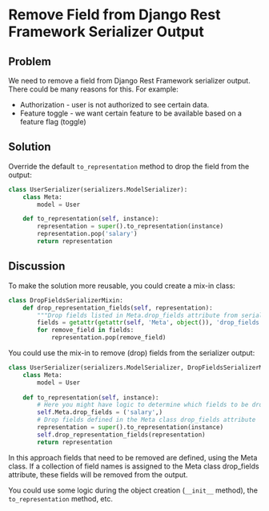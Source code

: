 # Remove Field from Django Rest Framework Serializer Output

## Problem

We need to remove a field from Django Rest Framework serializer output. There could be many reasons for this. For example:

* Authorization - user is not authorized to see certain data.
* Feature toggle - we want certain feature to be available based on a feature flag (toggle)

## Solution

Override the default `to_representation` method to drop the field from the output:

```python
class UserSerializer(serializers.ModelSerializer):
    class Meta:
        model = User

  	def to_representation(self, instance):
    	representation = super().to_representation(instance)
        representation.pop('salary')
        return representation
```



## Discussion

To make the solution more reusable, you could create a mix-in class:

```python
class DropFieldsSerializerMixin:
    def drop_representation_fields(self, representation):
        """Drop fields listed in Meta.drop_fields attribute from serializer representation"""
        fields = getattr(getattr(self, 'Meta', object()), 'drop_fields', tuple())
        for remove_field in fields:
            representation.pop(remove_field)
```

You could use the mix-in to remove (drop) fields from the serializer output:

```python
class UserSerializer(serializers.ModelSerializer, DropFieldsSerializerMixin):
    class Meta:
        model = User
        
  	def to_representation(self, instance):
        # Here you might have logic to determine which fields to be dropped
        self.Meta.drop_fields = ('salary',)
        # Drop fields defined in the Meta class drop_fields attribute
    	representation = super().to_representation(instance)
        self.drop_representation_fields(representation)
        return representation
```

In this approach fields that need to be removed are defined, using the Meta class. If a collection of field names is assigned to the Meta class drop_fields attribute, these fields will be removed from the output. 

You could use some logic during the object creation (`__init__` method), the `to_representation` method, etc.



